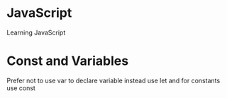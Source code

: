 # JavaScript
Learning JavaScript

# Const and Variables
Prefer not to use var to declare variable instead use let
and for constants use const